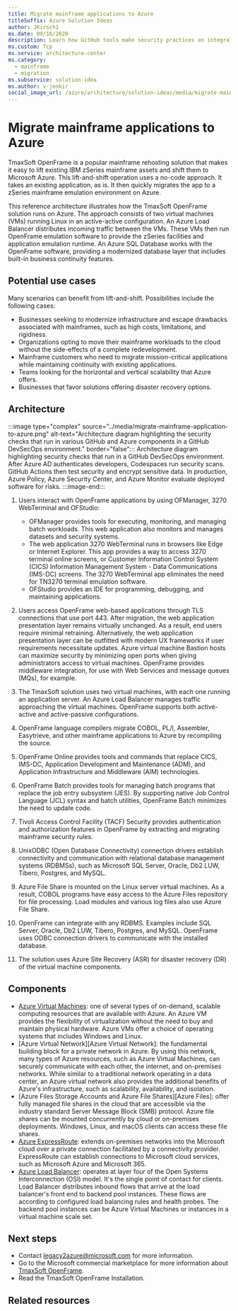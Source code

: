 ```yaml
---
title: Migrate mainframe applications to Azure
titleSuffix: Azure Solution Ideas
author: JKirsch1
ms.date: 09/16/2020
description: Learn how GitHub tools make security practices an integral part of DevOps while maintaining efficiency. See how to use these tools within an Azure framework.
ms.custom: fcp
ms.service: architecture-center
ms.category:
  - mainframe
  - migration
ms.subservice: solution-idea
ms.author: v-jenkir
social_image_url: /azure/architecture/solution-ideas/media/migrate-mainframe-application-to-azure.png
---
```


# Migrate mainframe applications to Azure

TmaxSoft OpenFrame is a popular mainframe rehosting solution that makes it easy to lift existing IBM zSeries mainframe assets and shift them to Microsoft Azure. This lift-and-shift operation uses a no-code approach. It takes an existing application, as is. It then quickly migrates the app to a zSeries mainframe emulation environment on Azure.

This reference architecture illustrates how the TmaxSoft OpenFrame solution runs on Azure. The approach consists of two virtual machines (VMs) running Linux in an active-active configuration. An Azure Load Balancer distributes incoming traffic between the VMs. These VMs then run OpenFrame emulation software to provide the zSeries facilities and application emulation runtime. An Azure SQL Database works with the OpenFrame software, providing a modernized database layer that includes built-in business continuity features.

## Potential use cases

Many scenarios can benefit from lift-and-shift. Possibilities include the following cases:

- Businesses seeking to modernize infrastructure and escape drawbacks associated with mainframes, such as high costs, limitations, and rigidness.
- Organizations opting to move their mainframe workloads to the cloud without the side-effects of a complete redevelopment.
- Mainframe customers who need to migrate mission-critical applications while maintaining continuity with existing applications.
- Teams looking for the horizontal and vertical scalability that Azure offers.
- Businesses that favor solutions offering disaster recovery options.

## Architecture

:::image type="complex" source="../media/migrate-mainframe-application-to-azure.png" alt-text="Architecture diagram highlighting the security checks that run in various GitHub and Azure components in a GitHub DevSecOps environment." border="false":::
   Architecture diagram highlighting security checks that run in a GitHub DevSecOps environment. After Azure AD authenticates developers, Codespaces run security scans. GitHub Actions then test security and encrypt sensitive data. In production, Azure Policy, Azure Security Center, and Azure Monitor evaluate deployed software for risks.
:::image-end:::

1. Users interact with OpenFrame applications by using OFManager, 3270 WebTerminal and OFStudio:

   - OFManager provides tools for executing, monitoring, and managing batch workloads. This web application also monitors and manages datasets and security systems.
   - The web application 3270 WebTerminal runs in browsers like Edge or Internet Explorer. This app provides a way to access 3270 terminal online screens, or Customer Information Control System (CICS) Information Management System - Data Communications (IMS-DC) screens. The 3270 WebTerminal app eliminates the need for TN3270 terminal emulation software.
   - OFStudio provides an IDE for programming, debugging, and maintaining applications.

1. Users access OpenFrame web-based applications through TLS connections that use port 443. After migration, the web application presentation layer remains virtually unchanged. As a result, end users require minimal retraining. Alternatively, the web application presentation layer can be outfitted with modern UX frameworks if user requirements necessitate updates. Azure virtual machine Bastion hosts can maximize security by minimizing open ports when giving administrators access to virtual machines. OpenFrame provides middleware integration, for use with Web Services and message queues (MQs), for example.
1. The TmaxSoft solution uses two virtual machines, with each one running an application server. An Azure Load Balancer manages traffic approaching the virtual machines. OpenFrame supports both active-active and active-passive configurations.
1. OpenFrame language compilers migrate COBOL, PL/I, Assembler, Easytrieve, and other mainframe applications to Azure by recompiling the source.
1. OpenFrame Online provides tools and commands that replace CICS, IMS-DC, Application Development and Maintenance (ADM), and Application Infrastructure and Middleware (AIM) technologies.
1. OpenFrame Batch provides tools for managing batch programs that replace the job entry subsystem (JES). By supporting native Job Control Language (JCL) syntax and batch utilities, OpenFrame Batch minimizes the need to update code.
1. Tivoli Access Control Facility (TACF) Security provides authentication and authorization features in OpenFrame by extracting and migrating mainframe security rules.
1. UnixODBC (Open Database Connectivity) connection drivers establish connectivity and communication with relational database management systems (RDBMSs), such as Microsoft SQL Server, Oracle, Db2 LUW, Tibero, Postgres, and MySQL.
1. Azure File Share is mounted on the Linux server virtual machines. As a result, COBOL programs have easy access to the Azure Files repository for file processing. Load modules and various log files also use Azure File Share.
1. OpenFrame can integrate with any RDBMS. Examples include SQL Server, Oracle, Db2 LUW, Tibero, Postgres, and MySQL. OpenFrame uses ODBC connection drivers to communicate with the installed database.
1. The solution uses Azure Site Recovery (ASR) for disaster recovery (DR) of the virtual machine components.

## Components

- [Azure Virtual Machines][Azure Virtual Machines]: one of several types of on-demand, scalable computing resources that are available with Azure. An Azure VM provides the flexibility of virtualization without the need to buy and maintain physical hardware. Azure VMs offer a choice of operating systems that includes Windows and Linux.
- [Azure Virtual Network][Azure Virtual Network]: the fundamental building block for a private network in Azure. By using this network, many types of Azure resources, such as Azure Virtual Machines, can securely communicate with each other, the internet, and on-premises networks. While similar to a traditional network operating in a data center, an Azure virtual network also provides the additional benefits of Azure's infrastructure, such as scalability, availability, and isolation.
- [Azure Files Storage Accounts and Azure File Shares][Azure Files]: offer fully managed file shares in the cloud that are accessible via the industry standard Server Message Block (SMB) protocol. Azure file shares can be mounted concurrently by cloud or on-premises deployments. Windows, Linux, and macOS clients can access these file shares.
- [Azure ExpressRoute][Azure ExpressRoute]: extends on-premises networks into the Microsoft cloud over a private connection facilitated by a connectivity provider. ExpressRoute can establish connections to Microsoft cloud services, such as Microsoft Azure and Microsoft 365.
- [Azure Load Balancer][Azure Load Balancer]: operates at layer four of the Open Systems Interconnection (OSI) model. It's the single point of contact for clients. Load Balancer distributes inbound flows that arrive at the load balancer's front end to backend pool instances. These flows are according to configured load balancing rules and health probes. The backend pool instances can be Azure Virtual Machines or instances in a virtual machine scale set.

## Next steps

- Contact legacy2azure@microsoft.com for more information.
- Go to the Microsoft commercial marketplace for more information about [TmaxSoft OpenFrame][Information about TmaxSoft OpenFrame on the Microsoft commercial marketplace].
- Read the TmaxSoft OpenFrame Installation.

## Related resources

[Azure ExpressRoute]: https://docs.microsoft.com/azure/expressroute/expressroute-introduction
[Azure Load Balancer]: https://docs.microsoft.com/azure/load-balancer/load-balancer-overview
[Azure Storage Accounts / File Shares]: https://docs.microsoft.com/azure/storage/files/storage-files-introduction
[Azure Virtual Machines]: https://azure.microsoft.com/services/virtual-machines/
[Azure Virtual Networks]: https://docs.microsoft.com/azure/virtual-network/virtual-networks-overview
[Information about TmaxSoft OpenFrame on the Microsoft commercial marketplace]: https://azuremarketplace.microsoft.com/marketplace/apps/tmaxsoft.openframe?tab=Overview
[Install TmaxSoft OpenFrame on Azure article]: https://docs.microsoft.com/azure/virtual-machines/workloads/mainframe-rehosting/tmaxsoft/install-openframe-azure